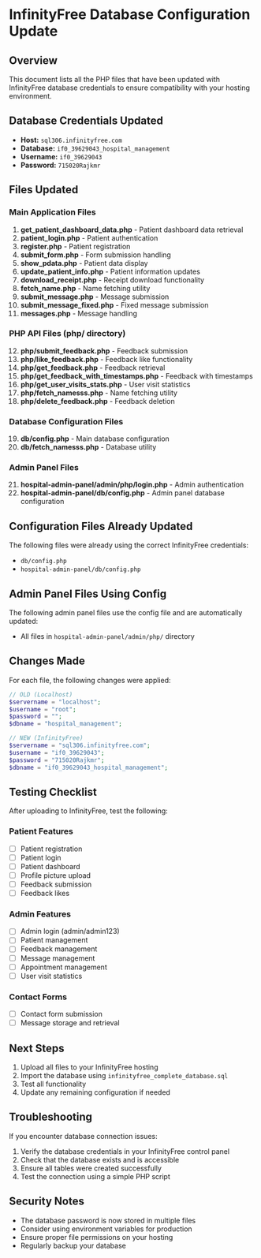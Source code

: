# InfinityFree Database Configuration Update

## Overview
This document lists all the PHP files that have been updated with InfinityFree database credentials to ensure compatibility with your hosting environment.

## Database Credentials Updated
- **Host:** `sql306.infinityfree.com`
- **Database:** `if0_39629043_hospital_management`
- **Username:** `if0_39629043`
- **Password:** `715020Rajkmr`

## Files Updated

### Main Application Files
1. **get_patient_dashboard_data.php** - Patient dashboard data retrieval
2. **patient_login.php** - Patient authentication
3. **register.php** - Patient registration
4. **submit_form.php** - Form submission handling
5. **show_pdata.php** - Patient data display
6. **update_patient_info.php** - Patient information updates
7. **download_receipt.php** - Receipt download functionality
8. **fetch_name.php** - Name fetching utility
9. **submit_message.php** - Message submission
10. **submit_message_fixed.php** - Fixed message submission
11. **messages.php** - Message handling

### PHP API Files (php/ directory)
12. **php/submit_feedback.php** - Feedback submission
13. **php/like_feedback.php** - Feedback like functionality
14. **php/get_feedback.php** - Feedback retrieval
15. **php/get_feedback_with_timestamps.php** - Feedback with timestamps
16. **php/get_user_visits_stats.php** - User visit statistics
17. **php/fetch_namesss.php** - Name fetching utility
18. **php/delete_feedback.php** - Feedback deletion

### Database Configuration Files
19. **db/config.php** - Main database configuration
20. **db/fetch_namesss.php** - Database utility

### Admin Panel Files
21. **hospital-admin-panel/admin/php/login.php** - Admin authentication
22. **hospital-admin-panel/db/config.php** - Admin panel database configuration

## Configuration Files Already Updated
The following files were already using the correct InfinityFree credentials:
- `db/config.php`
- `hospital-admin-panel/db/config.php`

## Admin Panel Files Using Config
The following admin panel files use the config file and are automatically updated:
- All files in `hospital-admin-panel/admin/php/` directory

## Changes Made
For each file, the following changes were applied:
```php
// OLD (Localhost)
$servername = "localhost";
$username = "root";
$password = "";
$dbname = "hospital_management";

// NEW (InfinityFree)
$servername = "sql306.infinityfree.com";
$username = "if0_39629043";
$password = "715020Rajkmr";
$dbname = "if0_39629043_hospital_management";
```

## Testing Checklist
After uploading to InfinityFree, test the following:

### Patient Features
- [ ] Patient registration
- [ ] Patient login
- [ ] Patient dashboard
- [ ] Profile picture upload
- [ ] Feedback submission
- [ ] Feedback likes

### Admin Features
- [ ] Admin login (admin/admin123)
- [ ] Patient management
- [ ] Feedback management
- [ ] Message management
- [ ] Appointment management
- [ ] User visit statistics

### Contact Forms
- [ ] Contact form submission
- [ ] Message storage and retrieval

## Next Steps
1. Upload all files to your InfinityFree hosting
2. Import the database using `infinityfree_complete_database.sql`
3. Test all functionality
4. Update any remaining configuration if needed

## Troubleshooting
If you encounter database connection issues:
1. Verify the database credentials in your InfinityFree control panel
2. Check that the database exists and is accessible
3. Ensure all tables were created successfully
4. Test the connection using a simple PHP script

## Security Notes
- The database password is now stored in multiple files
- Consider using environment variables for production
- Ensure proper file permissions on your hosting
- Regularly backup your database 